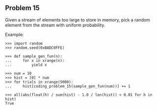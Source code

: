## Problem 15

Given a stream of elements too large to store in memory, pick a random element from the stream with
uniform probability.

Example:

    >>> import random
    >>> random.seed(0xBADC0FFE)

    >>> def sample_gen_fun(n):
    ...     for x in xrange(n):
    ...         yield x

    >>> num = 10
    >>> hist = [0] * num
    >>> for trials in xrange(5000):
    ...     hist[coding_problem_15(sample_gen_fun(num))] += 1

    >>> all(abs(float(h) / sum(hist) - 1.0 / len(hist)) < 0.01 for h in hist)
    True
